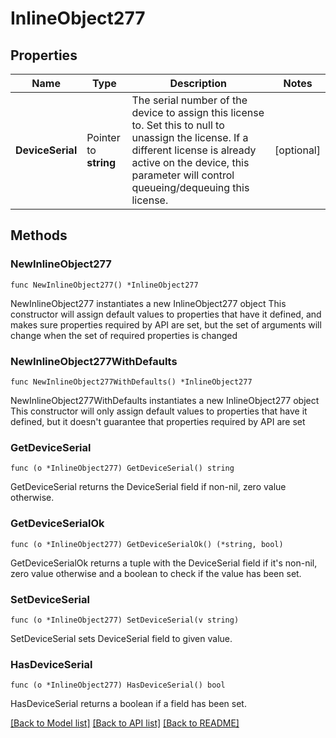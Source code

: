 # InlineObject277

## Properties

Name | Type | Description | Notes
------------ | ------------- | ------------- | -------------
**DeviceSerial** | Pointer to **string** | The serial number of the device to assign this license to. Set this to  null to unassign the license. If a different license is already active on the device, this parameter will control queueing/dequeuing this license. | [optional] 

## Methods

### NewInlineObject277

`func NewInlineObject277() *InlineObject277`

NewInlineObject277 instantiates a new InlineObject277 object
This constructor will assign default values to properties that have it defined,
and makes sure properties required by API are set, but the set of arguments
will change when the set of required properties is changed

### NewInlineObject277WithDefaults

`func NewInlineObject277WithDefaults() *InlineObject277`

NewInlineObject277WithDefaults instantiates a new InlineObject277 object
This constructor will only assign default values to properties that have it defined,
but it doesn't guarantee that properties required by API are set

### GetDeviceSerial

`func (o *InlineObject277) GetDeviceSerial() string`

GetDeviceSerial returns the DeviceSerial field if non-nil, zero value otherwise.

### GetDeviceSerialOk

`func (o *InlineObject277) GetDeviceSerialOk() (*string, bool)`

GetDeviceSerialOk returns a tuple with the DeviceSerial field if it's non-nil, zero value otherwise
and a boolean to check if the value has been set.

### SetDeviceSerial

`func (o *InlineObject277) SetDeviceSerial(v string)`

SetDeviceSerial sets DeviceSerial field to given value.

### HasDeviceSerial

`func (o *InlineObject277) HasDeviceSerial() bool`

HasDeviceSerial returns a boolean if a field has been set.


[[Back to Model list]](../README.md#documentation-for-models) [[Back to API list]](../README.md#documentation-for-api-endpoints) [[Back to README]](../README.md)


